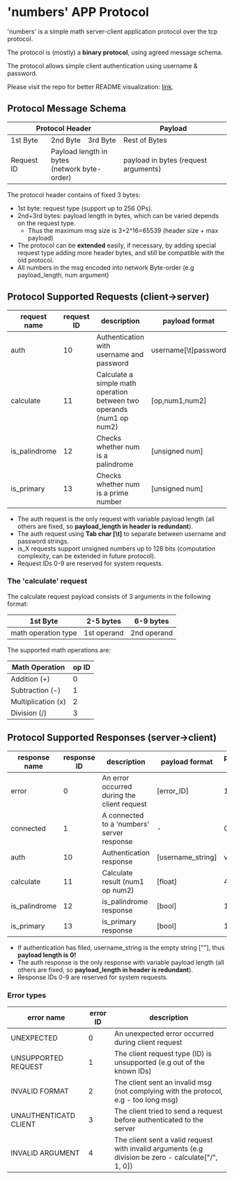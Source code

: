 # 'numbers' APP Protocol
'numbers' is a simple math server-client application protocol over the tcp protocol.

The protocol is (mostly) a **binary protocol**, using agreed message schema.

The protocol allows simple client authentication using username & password.

Please visit the repo for better README visualization: [link](https://github.com/ofekzohar1/Computer-Networks-HW1).

## Protocol Message Schema

<table class="tg">
<thead>
  <tr>
    <th class="tg-7btt" colspan="3">Protocol Header</th>
    <th class="tg-7btt">Payload</th>
  </tr>
</thead>
<tbody>
  <tr>
    <td class="tg-c3ow">1st Byte</td>
    <td class="tg-c3ow">2nd Byte</td>
    <td class="tg-c3ow">3rd Byte</td>
    <td class="tg-c3ow">Rest of Bytes</td>
  </tr>
  <tr>
    <td class="tg-c3ow">Request ID</td>
    <td class="tg-c3ow" colspan="2">Payload length in bytes<br>(network byte-order)</td>
    <td class="tg-c3ow">payload in bytes (request arguments)</td>
  </tr>
</tbody>
</table>

The protocol header contains of fixed 3 bytes:
* 1st byte: request type (support up to 256 OPs).
* 2nd+3rd bytes: payload length in bytes, which can be varied depends on the request type.
    * Thus the maximum msg size is 3+2^16=65539 (header size + max payload)
* The protocol can be **extended** easily, if necessary, by adding special request type adding more header bytes, and still be compatible with the old protocol.
* All numbers in the msg encoded into network Byte-order (e.g payload_length, num argument)

## Protocol Supported Requests (client->server)

| request name | request ID | description | payload format | payload length |
| -- | -- | -- | -- | -- | 
| auth | 10 | Authentication with username and password | username[\t]password | variable |
| calculate | 11 | Calculate a simple math operation between two operands (num1 op num2) | [op,num1,num2] | Byte + 2 Ints = 9 |
| is_palindrome | 12 | Checks whether num is a palindrome | [unsigned num] | 16 bytes (128 bits) |
| is_primary | 13 | Checks whether num is a prime number | [unsigned num] | 16 bytes (128 bits) |

* The auth request is the only request with variable payload length (all others are fixed, so **payload_length in header is redundant**).
* The auth request using **Tab char [\t]** to separate between username and password strings.
* is_X requests support unsigned numbers up to 128 bits (computation complexity, can be extended in future protocol).
* Request IDs 0-9 are reserved for system requests.

### The 'calculate' request

The calculate request payload consists of 3 arguments in the following format:

| 1st Byte | 2-5 bytes | 6-9 bytes |
| -- | -- | -- |
| math operation type | 1st operand | 2nd operand |

The supported math operations are:

| Math Operation | op ID |
| -- | -- |
| Addition (+) | 0 |
| Subtraction (-) | 1 |
| Multiplication (x) | 2 |
| Division (/) | 3 |

## Protocol Supported Responses (server->client)

| response name | response ID | description | payload format | payload length |
| -- | -- | -- | -- | -- |
| error | 0 | An error occurred during the client request | [error_ID] | 1 Byte |
| connected | 1 | A connected to a 'numbers' server response | - | 0 Bytes |
| auth | 10 | Authentication response | [username_string] | variable |
| calculate | 11 | Calculate result (num1 op num2) | [float] | 4 Bytes |
| is_palindrome | 12 | is_palindrome response | [bool] | 1 Byte |
| is_primary | 13 | is_primary response | [bool] | 1 Byte |

* If authentication has filed, username_string is the empty string [""], thus **payload length is 0!**
* The auth response is the only response with variable payload length (all others are fixed, so **payload_length in header is redundant**).
* Response IDs 0-9 are reserved for system requests.

### Error types

| error name | error ID | description |
| -- | -- | -- |
| UNEXPECTED | 0 | An unexpected error occurred during client request |
| UNSUPPORTED REQUEST | 1 | The client request type (ID) is unsupported (e.g out of the known IDs) |
| INVALID FORMAT | 2 | The client sent an invalid msg (not complying with the protocol, e.g - too long msg) |
| UNAUTHENTICATD CLIENT | 3 | The client tried to send a request before authenticated to the server |
| INVALID ARGUMENT | 4 | The client sent a valid request with invalid arguments (e.g division be zero - calculate["/", 1, 0]) |
